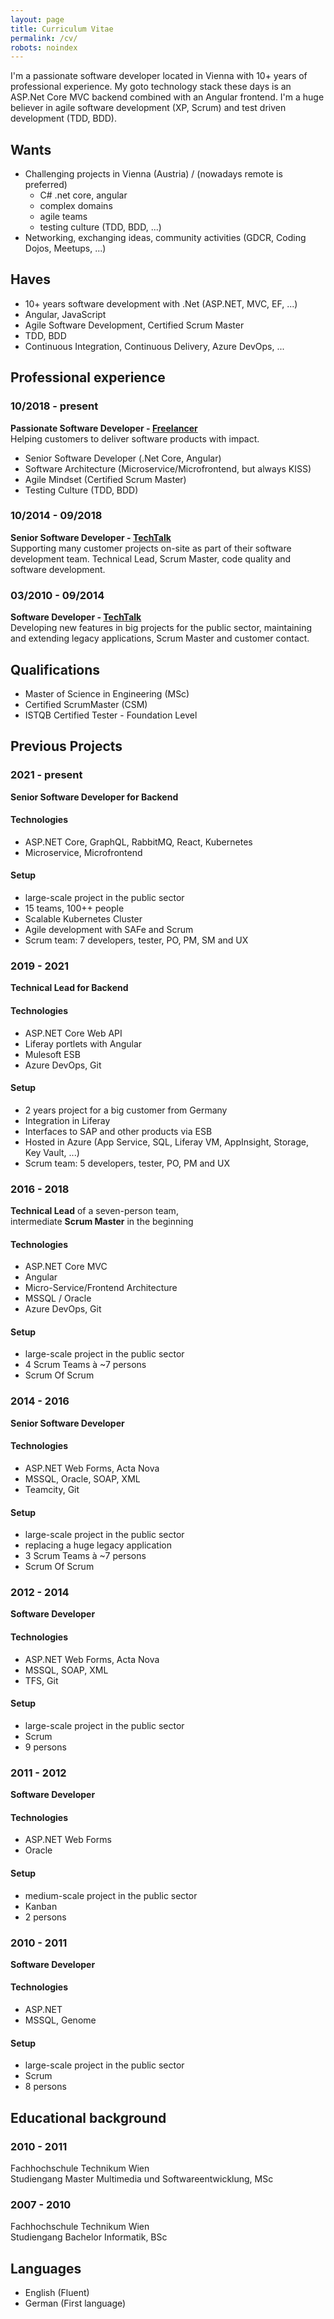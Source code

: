 ```yaml
---
layout: page
title: Curriculum Vitae
permalink: /cv/
robots: noindex
---
```

I'm a passionate software developer located in Vienna with 10+ years of professional experience. My goto technology stack these days is an ASP.Net Core MVC backend combined with an Angular frontend. I'm a huge believer in agile software development (XP, Scrum) and test driven development (TDD, BDD).

## Wants
 - Challenging projects in Vienna (Austria) / (nowadays remote is preferred)
   - C# .net core, angular
   - complex domains
   - agile teams
   - testing culture (TDD, BDD, ...)
 - Networking, exchanging ideas, community activities (GDCR, Coding Dojos, Meetups, ...)

## Haves
 - 10+ years software development with .Net (ASP.NET, MVC, EF, ...)
 - Angular, JavaScript
 - Agile Software Development, Certified Scrum Master
 - TDD, BDD
 - Continuous Integration, Continuous Delivery, Azure DevOps, ...

## Professional experience

### 10/2018 - present
**Passionate Software Developer - [Freelancer](https://matthiaslischka.at/)<br />**
Helping customers to deliver software products with impact.
 - Senior Software Developer (.Net Core, Angular)
 - Software Architecture (Microservice/Microfrontend, but always KISS)
 - Agile Mindset (Certified Scrum Master)
 - Testing Culture (TDD, BDD)

### 10/2014 - 09/2018
**Senior Software Developer - [TechTalk](https://www.techtalk.at)<br />**
Supporting many customer projects on-site as part of their software development team. Technical Lead, Scrum Master, code quality and software development.

### 03/2010 - 09/2014
**Software Developer - [TechTalk](https://www.techtalk.at)<br />**
Developing new features in big projects for the public sector, maintaining and extending legacy applications, Scrum Master and customer contact.

## Qualifications
 - Master of Science in Engineering (MSc)
 - Certified ScrumMaster (CSM)
 - ISTQB Certified Tester - Foundation Level
 
## Previous Projects
### 2021 - present
**Senior Software Developer for Backend**

#### Technologies
 - ASP.NET Core, GraphQL, RabbitMQ, React, Kubernetes
 - Microservice, Microfrontend

#### Setup
 - large-scale project in the public sector
 - 15 teams, 100++ people
 - Scalable Kubernetes Cluster
 - Agile development with SAFe and Scrum
 - Scrum team: 7 developers, tester, PO, PM, SM and UX


### 2019 - 2021
**Technical Lead for Backend**

#### Technologies
 - ASP.NET Core Web API
 - Liferay portlets with Angular
 - Mulesoft ESB
 - Azure DevOps, Git

#### Setup
 - 2 years project for a big customer from Germany
 - Integration in Liferay
 - Interfaces to SAP and other products via ESB
 - Hosted in Azure (App Service, SQL, Liferay VM, AppInsight, Storage, Key Vault, ...)
 - Scrum team: 5 developers, tester, PO, PM and UX

### 2016 - 2018
**Technical Lead** of a seven-person team,<br />
intermediate **Scrum Master** in the beginning

#### Technologies
 - ASP.NET Core MVC
 - Angular
 - Micro-Service/Frontend Architecture
 - MSSQL / Oracle
 - Azure DevOps, Git

#### Setup
 - large-scale project in the public sector
 - 4 Scrum Teams à ~7 persons
 - Scrum Of Scrum

### 2014 - 2016
**Senior Software Developer**

#### Technologies
 - ASP.NET Web Forms, Acta Nova
 - MSSQL, Oracle, SOAP, XML
 - Teamcity, Git

#### Setup
 - large-scale project in the public sector
 - replacing a huge legacy application
 - 3 Scrum Teams à ~7 persons
 - Scrum Of Scrum

### 2012 - 2014
**Software Developer**
 
#### Technologies
 - ASP.NET Web Forms, Acta Nova
 - MSSQL, SOAP, XML
 - TFS, Git
 
#### Setup
 - large-scale project in the public sector
 - Scrum
 - 9 persons

### 2011 - 2012
**Software Developer**
 
#### Technologies
 - ASP.NET Web Forms
 - Oracle
 
#### Setup 
 - medium-scale project in the public sector
 - Kanban
 - 2 persons

### 2010 - 2011
**Software Developer**
 
#### Technologies
 - ASP.NET 
 - MSSQL, Genome

#### Setup
 - large-scale project in the public sector
 - Scrum
 - 8 persons

## Educational background

### 2010 - 2011
Fachhochschule Technikum Wien<br />
Studiengang Master Multimedia und Softwareentwicklung, MSc

### 2007 - 2010
Fachhochschule Technikum Wien<br />
Studiengang Bachelor Informatik, BSc

## Languages
 - English (Fluent)
 - German (First language)
